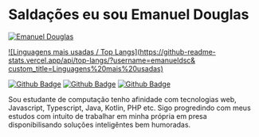 # Saldações eu sou Emanuel Douglas


<link rel="stylesheet" type="text/css" href="https://www.w3schools.com/w3css/4/w3.css" media="screen" />

  [![Emanuel Douglas](https://github-readme-stats.vercel.app/api?username=emanueldsc&show_icons=true&count_private=true)](https://github.com/anuraghazra/github-readme-stats)

 [![Linguagens mais usadas / Top Langs](https://github-readme-stats.vercel.app/api/top-langs/?username=emanueldsc&   custom_title=Linguagens%20mais%20usadas)](https://github.com/anuraghazra/github-readme-stats)


[![Github Badge](https://img.shields.io/badge/-Github-000?style=flat-square&logo=Github&logoColor=white)](https://github.com/emanueldsc)
[![Github Badge](https://img.shields.io/badge/-Linkedin-0a66c2?style=flat-square&logo=linkedin&logoColor=white)](https://www.linkedin.com/in/emanueldouglas/)
[![Github Badge](https://img.shields.io/badge/-email-db4a39?style=flat-square&logo=gmail&logoColor=white)](mailto:emanuel.douglas.sc@gmail.com)


<div class="w3-container">

  <i class="devicon-typescript-plain colored"></i>

</div>
          


Sou estudante de computação tenho afinidade com tecnologias web, Javascript, Typescript, Java, Kotlin, PHP etc. 
Sigo progredindo com meus estudos com intuito de trabalhar em minha própria em presa disponibilisando soluções inteligêntes bem humoradas.
